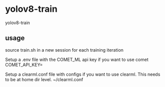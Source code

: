 # yolov8-train
yolov8-train

## usage
source train.sh in a new session for each training iteration

Setup a .env file with the COMET_ML api key if you want to use comet<br />
COMET_API_KEY=<br />

Setup a clearml.conf file with configs if you want to use clearml. This needs to be at home dir level. ~/clearml.conf<br />